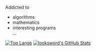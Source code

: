 Addicted to  
* algorithms  
* mathematics  
* interesting programs  
...  


[![Top Langs](https://github-readme-stats.vercel.app/api/top-langs/?username=looksword&layout=compact&line_height=30)](https://github.com/anuraghazra/github-readme-stats)
[![looksword's GitHub Stats](https://github-readme-stats.vercel.app/api?username=looksword&show_icons=true&line_height=25)](https://github.com/anuraghazra/github-readme-stats)
